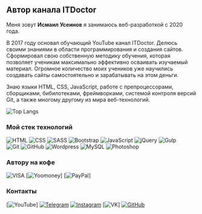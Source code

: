 

## Автор канала ITDoctor
Меня зовут **Исмаил Усеинов** я занимаюсь веб-разработкой с 2020 года.

В 2017 году основал обучающий YouTube канал ITDoctor. Делюсь своими знаниями в области программирования и создания сайтов. Сформировал свою собственную методику обучения, которая позволяет ученикам максимально эффективно осваивать изучаемый материал. Огромное количество моих учеников уже научились создавать сайты самостоятельно и зарабатывать на этом деньги.

Знаю языки HTML, CSS, JavaScript, работе с препроцессорами, сборщиками, бибилотеками, фреймворками, системой контроля версий Git,  а также многому другому из мира веб-технологий. 

![Top Langs](https://github-readme-stats.vercel.app/api/top-langs/?username=morphIsmail&layout=compact&theme=dark)





### Мой стек технологий
![HTML](https://img.shields.io/badge/-HTML-333?style=for-the-badge&logo=html5)
![CSS](https://img.shields.io/badge/-CSS-333?style=for-the-badge&logo=css3&logoColor=blue)
![SASS](https://img.shields.io/badge/-SASS-333?style=for-the-badge&logo=SASS)
![Bootstrap](https://img.shields.io/badge/-Bootstrap-333?style=for-the-badge&logo=Bootstrap)
![JavaScript](https://img.shields.io/badge/-JavaScript-333?style=for-the-badge&logo=javascript)
![jQuery](https://img.shields.io/badge/-jQuery-333?style=for-the-badge&logo=jQuery&logoColor=blue)
![Gulp](https://img.shields.io/badge/-Gulp-333?style=for-the-badge&logo=Gulp)  
![Git](https://img.shields.io/badge/-Git-333?style=for-the-badge&logo=Git)
![GitHub](https://img.shields.io/badge/-GitHub-333?style=for-the-badge&logo=GitHub)
![Wordpress](https://img.shields.io/badge/-Wordpress-333?style=for-the-badge&logo=Wordpress&logoColor=blue)
![MySQL](https://img.shields.io/badge/-MySQL-333?style=for-the-badge)
![Photoshop](https://img.shields.io/badge/-Photoshop-333?style=for-the-badge&logo=Photoshop)

### Автору на кофе
![VISA](https://img.shields.io/badge/Card-4890494728372954-333?style=for-the-badge&logo=visa&labelColor=08a652)
[![Yoomoney](https://img.shields.io/badge/-Yoomoney-7f2bfd?style=for-the-badge)]
[![PayPal](https://img.shields.io/badge/-PayPal-0070ba?style=for-the-badge&logo=PayPal&logoColor=FF0000)]

### Контакты
[![YouTube](https://img.shields.io/badge/-YouTube-333?style=for-the-badge&logo=YouTube&logoColor=FF0000)]
[![Telegram](https://img.shields.io/badge/-Telegram-333?style=for-the-badge&logo=telegram&logoColor=27A0D9)](https://t.me/CcCriptanikov)
[![Instagram](https://img.shields.io/badge/-Instagram-333?style=for-the-badge&logo=instagram&logoColor=B4068E)](https://instagram.com/businessman_ind?utm_medium=copy_link)
[![VK](https://img.shields.io/badge/-VK-333?style=for-the-badge&logo=Vk&logoColor=27A0D9)]
[![GitHub](https://img.shields.io/badge/-GitHub-333?style=for-the-badge&logo=GitHub&logoColor=fff)](https://github.com/MaxMindstorm)
